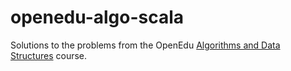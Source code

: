 # openedu-algo-scala

Solutions to the problems from the OpenEdu [Algorithms and Data Structures](https://openedu.ru/course/ITMOUniversity/PADS/) course.
